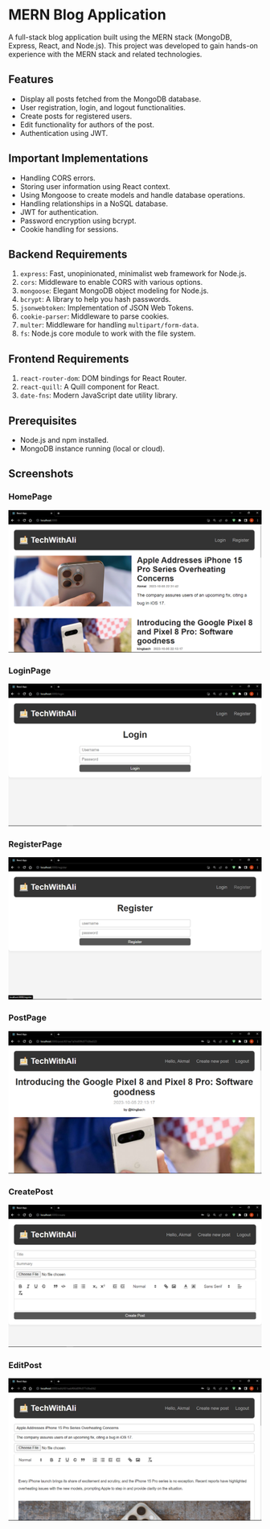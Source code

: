 # MERN Blog Application

A full-stack blog application built using the MERN stack (MongoDB, Express, React, and Node.js). This project was developed to gain hands-on experience with the MERN stack and related technologies.

## Features

- Display all posts fetched from the MongoDB database.
- User registration, login, and logout functionalities.
- Create posts for registered users.
- Edit functionality for authors of the post.
- Authentication using JWT.

## Important Implementations

- Handling CORS errors.
- Storing user information using React context.
- Using Mongoose to create models and handle database operations.
- Handling relationships in a NoSQL database.
- JWT for authentication.
- Password encryption using bcrypt.
- Cookie handling for sessions.

## Backend Requirements

1. `express`: Fast, unopinionated, minimalist web framework for Node.js.
2. `cors`: Middleware to enable CORS with various options.
3. `mongoose`: Elegant MongoDB object modeling for Node.js.
4. `bcrypt`: A library to help you hash passwords.
5. `jsonwebtoken`: Implementation of JSON Web Tokens.
6. `cookie-parser`: Middleware to parse cookies.
7. `multer`: Middleware for handling `multipart/form-data`.
8. `fs`: Node.js core module to work with the file system.

## Frontend Requirements

1. `react-router-dom`: DOM bindings for React Router.
2. `react-quill`: A Quill component for React.
3. `date-fns`: Modern JavaScript date utility library.

## Prerequisites

- Node.js and npm installed.
- MongoDB instance running (local or cloud).

## Screenshots

### HomePage
![HomePage](Screenshots/HomePage.png)

### LoginPage
![LoginPage](Screenshots/LoginPage.png)

### RegisterPage
![RegisterPage](Screenshots/RegisterPage.png)

### PostPage
![PostPage](Screenshots/PostPage.png)

### CreatePost
![CreatePost](Screenshots/CreatePost.png)

### EditPost
![EditPost](screenshots/EditPost.png)
